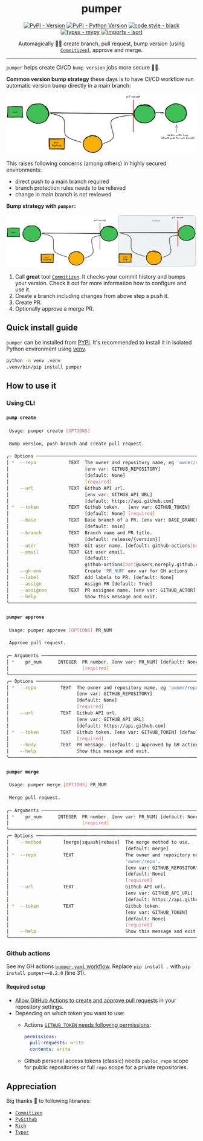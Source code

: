 <!-- markdownlint-disable-file no-inline-html first-line-h1 -->
<div align="center">

# pumper

[![PyPI - Version](https://img.shields.io/pypi/v/pumper.svg)](https://pypi.org/project/pumper) [![PyPI - Python Version](https://img.shields.io/pypi/pyversions/pumper.svg)](https://pypi.org/project/pumper) [![code style - black](https://img.shields.io/badge/code%20style-black-000000.svg)](https://github.com/psf/black) [![types - mypy](https://img.shields.io/badge/types-Mypy-blue.svg)](https://github.com/python/mypy) [![imports - isort](https://img.shields.io/badge/imports-isort-ef8336.svg)](https://github.com/pycqa/isort)

Automagically 🧚‍♀️ create branch, pull request, bump version (using [`Commitizen`](https://commitizen-tools.github.io/commitizen/)), approve and merge.

</div>

---

`pumper` helps create CI/CD `bump version` jobs more secure 👮‍♀️.

**Common version bump strategy** these days is to have CI/CD workflow run automatic version bump directly in a main branch:

![common-bump-strategy](docs/common-bump-strategy.excalidraw.png)

This raises following concerns (among others) in highly secured environments:

- direct push to a main branch required
- branch protection rules needs to be relieved
- change in main branch is not reviewed

**Bump strategy with `pumper`:**

![pumper-strategy](docs/pumper-strategy.excalidraw.png)

1. Call **great** tool [`Commitizen`](https://commitizen-tools.github.io/commitizen/). It checks your commit history and bumps your version. Check it out for more information how to configure and use it.
2. Create a branch including changes from above step a push it.
3. Create PR.
4. Optionally approve a merge PR.

## Quick install guide

`pumper` can be installed from [PYPI](https://pypi.org/project/pumper). It's recommended to install it in isolated Python environment using [venv](https://docs.python.org/3/tutorial/venv.html).

```bash
python -m venv .venv
.venv/bin/pip install pumper
```

## How to use it

### Using CLI

#### `pump create`

```bash
 Usage: pumper create [OPTIONS]

 Bump version, push branch and create pull request.

╭─ Options ──────────────────────────────────────────────────────────────────────╮
│ *  --repo            TEXT  The owner and repository name, eg 'owner/repo'.     │
│                            [env var: GITHUB_REPOSITORY]                        │
│                            [default: None]                                     │
│                            [required]                                          │
│    --url             TEXT  Github API url.                                     │
│                            [env var: GITHUB_API_URL]                           │
│                            [default: https://api.github.com]                   │
│ *  --token           TEXT  Github token.   [env var: GITHUB_TOKEN]             │
│                            [default: None] [required]                          │
│    --base            TEXT  Base branch of a PR. [env var: BASE_BRANCH]         │
│                            [default: main]                                     │
│    --branch          TEXT  Branch name and PR title.                           │
│                            [default: release/{version}]                        │
│    --user            TEXT  Git user name. [default: github-actions[bot]]       │
│    --email           TEXT  Git user email.                                     │
│                            [default:                                           │
│                            github-actions[bot]@users.noreply.github.com]       │
│    --gh-env                Create 'PR_NUM' env var for GH actions              │
│    --label           TEXT  Add labels to PR. [default: None]                   │
│    --assign                Assign PR [default: True]                           │
│    --assignee        TEXT  PR assignee name. [env var: GITHUB_ACTOR]           │
│    --help                  Show this message and exit.                         │
╰────────────────────────────────────────────────────────────────────────────────╯
```

#### `pumper approve`

```bash
 Usage: pumper approve [OPTIONS] PR_NUM

 Approve pull request.

╭─ Arguments ────────────────────────────────────────────────────────────────────╮
│ *    pr_num      INTEGER  PR number. [env var: PR_NUM] [default: None]         │
│                           [required]                                           │
╰────────────────────────────────────────────────────────────────────────────────╯
╭─ Options ──────────────────────────────────────────────────────────────────────╮
│ *  --repo         TEXT  The owner and repository name, eg 'owner/repo'.        │
│                         [env var: GITHUB_REPOSITORY]                           │
│                         [default: None]                                        │
│                         [required]                                             │
│    --url          TEXT  Github API url.                                        │
│                         [env var: GITHUB_API_URL]                              │
│                         [default: https://api.github.com]                      │
│ *  --token        TEXT  Github token. [env var: GITHUB_TOKEN] [default: None]  │
│                         [required]                                             │
│    --body         TEXT  PR message. [default: 🤖 Approved by GH actions!]      │
│    --help               Show this message and exit.                            │
╰────────────────────────────────────────────────────────────────────────────────╯
```

#### `pumper merge`

```bash
 Usage: pumper merge [OPTIONS] PR_NUM

 Merge pull request.

╭─ Arguments ───────────────────────────────────────────────────────────────────╮
│ *    pr_num      INTEGER  PR number. [env var: PR_NUM] [default: None]        │
│                           [required]                                          │
╰───────────────────────────────────────────────────────────────────────────────╯
╭─ Options ─────────────────────────────────────────────────────────────────────╮
│    --method        [merge|squash|rebase]  The merge method to use.            │
│                                           [default: merge]                    │
│ *  --repo          TEXT                   The owner and repository name, eg   │
│                                           'owner/repo'.                       │
│                                           [env var: GITHUB_REPOSITORY]        │
│                                           [default: None]                     │
│                                           [required]                          │
│    --url           TEXT                   Github API url.                     │
│                                           [env var: GITHUB_API_URL]           │
│                                           [default: https://api.github.com]   │
│ *  --token         TEXT                   Github token.                       │
│                                           [env var: GITHUB_TOKEN]             │
│                                           [default: None]                     │
│                                           [required]                          │
│    --help                                 Show this message and exit.         │
╰───────────────────────────────────────────────────────────────────────────────╯
```

### Github actions

See my GH actions [`bumper.yaml` workflow](.github/workflows/bumper.yaml). Replace `pip install .` with `pip install pumper==0.2.0` (line 31).

#### Required setup

- [Allow GitHub Actions to create and approve pull requests](https://docs.github.com/en/repositories/managing-your-repositorys-settings-and-features/enabling-features-for-your-repository/managing-github-actions-settings-for-a-repository#preventing-github-actions-from-creating-or-approving-pull-requests) in your repository settings.
- Depending on which token you want to use:
    - Actions [`GITHUB_TOKEN` needs following permissions](https://docs.github.com/en/actions/security-guides/automatic-token-authentication#modifying-the-permissions-for-the-github_token):

        ```yaml
        permissions:
          pull-requests: write
          contents: write
        ```

    - Github personal access tokens (classic) needs `public_repo` scope for public repositories or full `repo` scope for a private repositories.

## Appreciation

Big thanks 🙏 to following libraries:

- [`Commitizen`](https://commitizen-tools.github.io/commitizen/)
- [`PyGithub`](https://github.com/PyGithub/PyGithub)
- [`Rich`](https://github.com/Textualize/rich)
- [`Typer`](https://typer.tiangolo.com)
